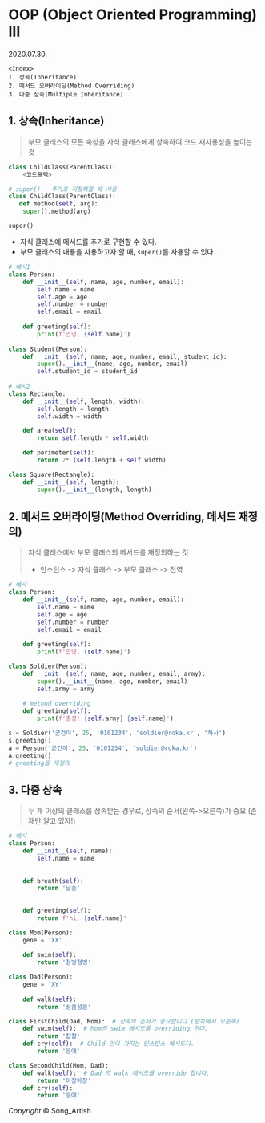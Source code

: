 # OOP (Object Oriented Programming) III

2020.07.30.

```
<Index>
1. 상속(Inheritance)
2. 메서드 오버라이딩(Method Overriding)
3. 다중 상속(Multiple Inheritance)
```



## 1. 상속(Inheritance)

> 부모 클래스의 모든 속성을 자식 클래스에게 상속하여 코드 재사용성을 높이는 것

```python
class ChildClass(ParentClass):
    <코드블럭>

# super() - 추가로 지정해줄 때 사용
class ChildClass(ParentClass):
   def method(self, arg):
    super().method(arg)
```

`super()`

- 자식 클래스에 메서드를 추가로 구현할 수 있다.
- 부모 클래스의 내용을 사용하고자 할 때, `super()`를 사용할 수 있다.

```python
# 예시1
class Person:
    def __init__(self, name, age, number, email):
        self.name = name
        self.age = age
        self.number = number
        self.email = email 
        
    def greeting(self):
        print(f'안녕, {self.name}')
        
class Student(Person):
    def __init__(self, name, age, number, email, student_id):
        super().__init__(name, age, number, email)
        self.student_id = student_id
        
# 예시2
class Rectangle:
    def __init__(self, length, width):
        self.length = length
        self.width = width

    def area(self):
        return self.length * self.width

    def perimeter(self):
        return 2* (self.length + self.width)

class Square(Rectangle):
    def __init__(self, length):
        super().__init__(length, length)
```



## 2. 메서드 오버라이딩(Method Overriding, 메서드 재정의)

> 자식 클래스에서 부모 클래스의 메서드를 재정의하는 것
>
> - 인스턴스 -> 자식 클래스 -> 부모 클래스 -> 전역

```python
# 예시
class Person:
    def __init__(self, name, age, number, email):
        self.name = name
        self.age = age
        self.number = number
        self.email = email 
        
    def greeting(self):
        print(f'안녕, {self.name}')

class Soldier(Person):
    def __init__(self, name, age, number, email, army):
        super().__init__(name, age, number, email)
        self.army = army
        
    # method overriding    
    def greeting(self):
        print(f'충성! {self.army} {self.name}')

s = Soldier('굳건이', 25, '0101234', 'soldier@roka.kr', '하사')
s.greeting()
a = Person('굳건이', 25, '0101234', 'soldier@roka.kr')
a.greeting()
# greeting을 재정의
```



## 3. 다중 상속

> 두 개 이상의 클래스를 상속받는 경우로, 상속의 순서(왼쪽->오른쪽)가 중요 (존재만 알고 있자!)

```python
# 예시
class Person:
    def __init__(self, name):
        self.name = name
    
    
    def breath(self):
        return '날숨'
    
    
    def greeting(self):
        return f'hi, {self.name}'

class Mom(Person):
    gene = 'XX'
    
    def swim(self):
        return '첨벙첨벙'

class Dad(Person):
    gene = 'XY'
    
    def walk(self):
        return '성큼성큼'

class FirstChild(Dad, Mom):  # 상속의 순서가 중요합니다.(왼쪽에서 오른쪽)
    def swim(self):  # Mom의 swim 메서드를 overriding 한다.
        return '챱챱'
    def cry(self):  # Child 만이 가지는 인스턴스 메서드다.
        return '응애'

class SecondChild(Mom, Dad):  
    def walk(self):  # Dad 의 walk 메서드를 override 합니다.
        return '아장아장'
    def cry(self):  
        return '응애'
```

*Copyright* © Song_Artish